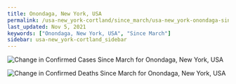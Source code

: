 ```yaml
---
title: Onondaga, New York, USA
permalink: /usa-new_york-cortland/since_march/usa-new_york-onondaga-since_march.html
last_updated: Nov 5, 2021
keywords: ["Onondaga, New York, USA", "Since March"]
sidebar: usa-new_york-cortland_sidebar
---
```


![Change in Confirmed Cases Since March for Onondaga, New York, USA](/covid_tracker/images/graphs/usa-new_york-onondaga-delta_confirmed-since_march_graph.png)

![Change in Confirmed Deaths Since March for Onondaga, New York, USA](/covid_tracker/images/graphs/usa-new_york-onondaga-delta_deaths-since_march_graph.png)
